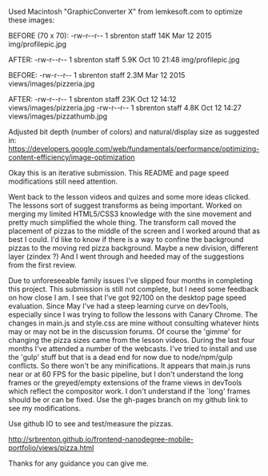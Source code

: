 
Used Macintosh "GraphicConverter X" from lemkesoft.com to optimize these images:

BEFORE (70 x 70):
-rw-r--r--  1 sbrenton  staff     14K Mar 12  2015 img/profilepic.jpg

AFTER:
-rw-r--r--  1 sbrenton  staff    5.9K Oct 10 21:48 img/profilepic.jpg

BEFORE:
-rw-r--r--  1 sbrenton  staff     2.3M Mar 12  2015 views/images/pizzeria.jpg

AFTER:
-rw-r--r--  1 sbrenton  staff      23K Oct 12 14:12 views/images/pizzeria.jpg
-rw-r--r--  1 sbrenton  staff     4.8K Oct 12 14:27 views/images/pizzathumb.jpg

Adjusted bit depth (number of colors) and natural/display size as suggested in:
https://developers.google.com/web/fundamentals/performance/optimizing-content-efficiency/image-optimization


Okay this is an iterative submission.
This README and page speed modifications still need attention.

Went back to the lesson videos and quizes and some more ideas clicked.
The lessons sort of suggest transforms as being important.
Worked on merging my limited HTML5/CSS3 knowledge with the sine movement
and pretty much simplified the whole thing.
The transform call moved the placement of pizzas to the middle of the screen
and I worked around that as best I could.
I'd like to know if there is a way to confine the background pizzas to the moving red pizza background.
Maybe a new division, different layer (zindex ?)
And I went through and heeded may of the suggestions from the first review.


Due to unforeseeable family issues I've slipped four months in completing this project.
This submission is still not complete, but I need some feedback on how close I am.
I see that I've got 92/100 on the desktop page speed evaluation.
Since May I've had a steep learning curve on devTools,
especially since I was trying to follow the lessons with Canary Chrome.
The changes in main.js and style.css are mine without consulting whatever hints
may or may not be in the discussion forums.  Of course the 'gimme' for changing the pizza sizes came from the lesson videos.
During the last four months I've attended a number of the webcasts.
I've tried to install and use the 'gulp' stuff but that is a dead end for now due to node/npm/gulp conflicts.
So there won't be any minifications. It appears that main.js runs near or at 60 FPS for the basic pipeline,
but I don't understand the long frames or the greyed/empty extensions of the frame views in devTools
which reflect the compositor work.  I don't understand if the `long' frames should be or can be fixed.
Use the gh-pages branch on my github link to see my modifications.

Use github IO to see and test/measure the pizzas.

http://srbrenton.github.io/frontend-nanodegree-mobile-portfolio/views/pizza.html

Thanks for any guidance you can give me.

